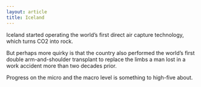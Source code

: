 ```yaml
---
layout: article
title: Iceland
---
```


Iceland started operating the world’s first direct air capture technology, which turns CO2 into rock.

But perhaps more quirky is that the country also performed the world’s first double arm-and-shoulder transplant to replace the limbs a man lost in a work accident more than two decades prior.

Progress on the micro and the macro level is something to high-five about.
